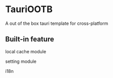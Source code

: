 # TauriOOTB
A out of the box tauri template for cross-platform


## Built-in feature
local cache module

setting module

i18n

